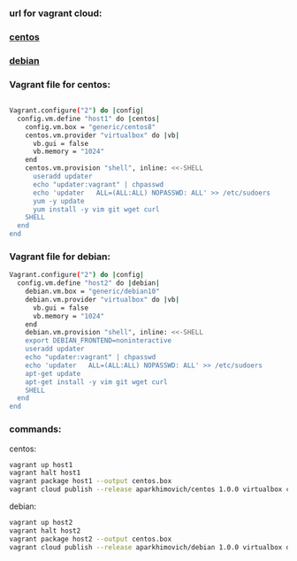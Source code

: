 ### url for vagrant cloud:
### [centos](https://app.vagrantup.com/aparkhimovich/boxes/centos)
### [debian](https://app.vagrantup.com/aparkhimovich/boxes/debian)



### Vagrant file for centos:
```bash

Vagrant.configure("2") do |config|
  config.vm.define "host1" do |centos|
    config.vm.box = "generic/centos8"
    centos.vm.provider "virtualbox" do |vb|
      vb.gui = false
      vb.memory = "1024"
    end
    centos.vm.provision "shell", inline: <<-SHELL
      useradd updater
      echo "updater:vagrant" | chpasswd
      echo 'updater   ALL=(ALL:ALL) NOPASSWD: ALL' >> /etc/sudoers
      yum -y update
      yum install -y vim git wget curl
    SHELL
  end
end
```
### Vagrant file for debian:
```bash
Vagrant.configure("2") do |config|
  config.vm.define "host2" do |debian|
    debian.vm.box = "generic/debian10"
    debian.vm.provider "virtualbox" do |vb|
      vb.gui = false
      vb.memory = "1024"
    end
    debian.vm.provision "shell", inline: <<-SHELL
    export DEBIAN_FRONTEND=noninteractive
    useradd updater
    echo "updater:vagrant" | chpasswd
    echo 'updater   ALL=(ALL:ALL) NOPASSWD: ALL' >> /etc/sudoers
    apt-get update
    apt-get install -y vim git wget curl
    SHELL
  end
end
```

### commands:

centos:
```bash
vagrant up host1
vagrant halt host1
vagrant package host1 --output centos.box
vagrant cloud publish --release aparkhimovich/centos 1.0.0 virtualbox centos.box
```
debian:
```bash
vagrant up host2
vagrant halt host2
vagrant package host2 --output centos.box
vagrant cloud publish --release aparkhimovich/debian 1.0.0 virtualbox debian.box
```